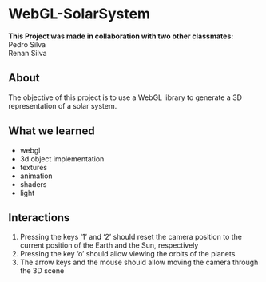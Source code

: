 # WebGL-SolarSystem

**This Project was made in collaboration with two other classmates:**<br>
Pedro Silva <br>
Renan Silva <br>

## About
The objective of this project is to use a WebGL library to generate a 3D representation of a solar system.

## What we learned
 - webgl
 - 3d object implementation
 - textures
 - animation
 - shaders
 - light

## Interactions
1. Pressing the keys ‘1’ and ‘2’ should reset the camera position to the current position of the Earth and the Sun, respectively
2. Pressing the key ‘o’ should allow viewing the orbits of the planets
3. The arrow keys and the mouse should allow moving the camera through the 3D scene
